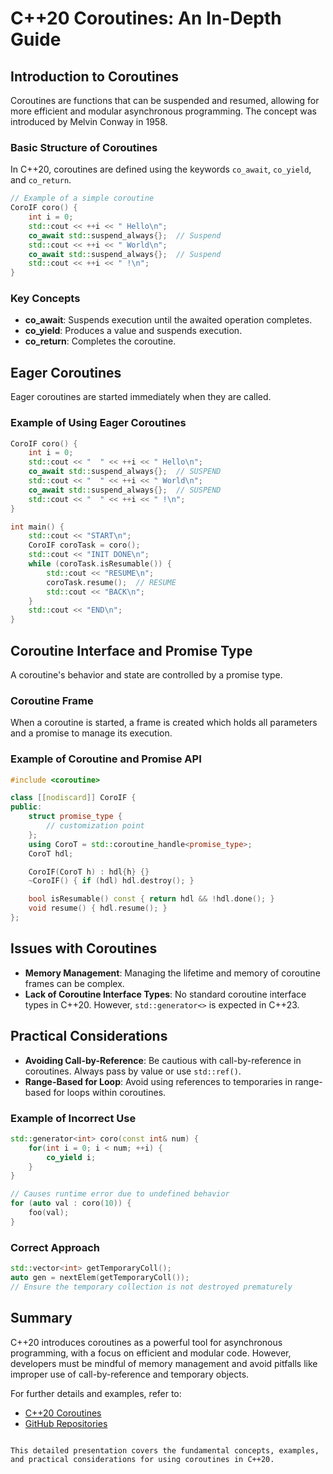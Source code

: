 # C++20 Coroutines: An In-Depth Guide

## Introduction to Coroutines
Coroutines are functions that can be suspended and resumed, allowing for more efficient and modular asynchronous programming. The concept was introduced by Melvin Conway in 1958.

### Basic Structure of Coroutines
In C++20, coroutines are defined using the keywords `co_await`, `co_yield`, and `co_return`.

```cpp
// Example of a simple coroutine
CoroIF coro() {
    int i = 0;
    std::cout << ++i << " Hello\n";
    co_await std::suspend_always{};  // Suspend
    std::cout << ++i << " World\n";
    co_await std::suspend_always{};  // Suspend
    std::cout << ++i << " !\n";
}
```

### Key Concepts
- **co_await**: Suspends execution until the awaited operation completes.
- **co_yield**: Produces a value and suspends execution.
- **co_return**: Completes the coroutine.

## Eager Coroutines
Eager coroutines are started immediately when they are called.

### Example of Using Eager Coroutines

```cpp
CoroIF coro() {
    int i = 0;
    std::cout << "  " << ++i << " Hello\n";
    co_await std::suspend_always{};  // SUSPEND
    std::cout << "  " << ++i << " World\n";
    co_await std::suspend_always{};  // SUSPEND
    std::cout << "  " << ++i << " !\n";
}

int main() {
    std::cout << "START\n";
    CoroIF coroTask = coro();
    std::cout << "INIT DONE\n";
    while (coroTask.isResumable()) {
        std::cout << "RESUME\n";
        coroTask.resume();  // RESUME
        std::cout << "BACK\n";
    }
    std::cout << "END\n";
}
```

## Coroutine Interface and Promise Type
A coroutine's behavior and state are controlled by a promise type.

### Coroutine Frame
When a coroutine is started, a frame is created which holds all parameters and a promise to manage its execution.

### Example of Coroutine and Promise API
```cpp
#include <coroutine>

class [[nodiscard]] CoroIF {
public:
    struct promise_type {
        // customization point
    };
    using CoroT = std::coroutine_handle<promise_type>;
    CoroT hdl;

    CoroIF(CoroT h) : hdl{h} {}
    ~CoroIF() { if (hdl) hdl.destroy(); }

    bool isResumable() const { return hdl && !hdl.done(); }
    void resume() { hdl.resume(); }
};
```

## Issues with Coroutines
- **Memory Management**: Managing the lifetime and memory of coroutine frames can be complex.
- **Lack of Coroutine Interface Types**: No standard coroutine interface types in C++20. However, `std::generator<>` is expected in C++23.

## Practical Considerations
- **Avoiding Call-by-Reference**: Be cautious with call-by-reference in coroutines. Always pass by value or use `std::ref()`.
- **Range-Based for Loop**: Avoid using references to temporaries in range-based for loops within coroutines.

### Example of Incorrect Use
```cpp
std::generator<int> coro(const int& num) {
    for(int i = 0; i < num; ++i) {
        co_yield i;
    }
}

// Causes runtime error due to undefined behavior
for (auto val : coro(10)) {
    foo(val);
}
```

### Correct Approach
```cpp
std::vector<int> getTemporaryColl();
auto gen = nextElem(getTemporaryColl());
// Ensure the temporary collection is not destroyed prematurely
```

## Summary
C++20 introduces coroutines as a powerful tool for asynchronous programming, with a focus on efficient and modular code. However, developers must be mindful of memory management and avoid pitfalls like improper use of call-by-reference and temporary objects.

For further details and examples, refer to:
- [C++20 Coroutines](https://wg21.link/p2168)
- [GitHub Repositories](https://github.com/lewissbaker/cppcoro)
```

This detailed presentation covers the fundamental concepts, examples, and practical considerations for using coroutines in C++20.